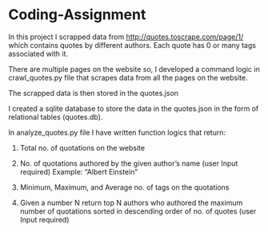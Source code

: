 # Coding-Assignment
In this project I scrapped data from http://quotes.toscrape.com/page/1/ which contains quotes by different authors. Each quote has 0 or many tags associated with it.

There are multiple pages on the website so, I developed a command logic in crawl_quotes.py file that scrapes data from all the pages on the website.

The scrapped data is then stored in the quotes.json

I created a sqlite database to store the data in the quotes.json in the form of relational tables (quotes.db).

In analyze_quotes.py file I have written function logics that return:

1. Total no. of quotations on the website

2. No. of quotations authored by the given author’s name (user Input required) Example: “Albert Einstein”

3. Minimum, Maximum, and Average no. of tags on the quotations

4. Given a number N return top N authors who authored the maximum number of quotations sorted in descending order of no. of quotes (user Input required)
